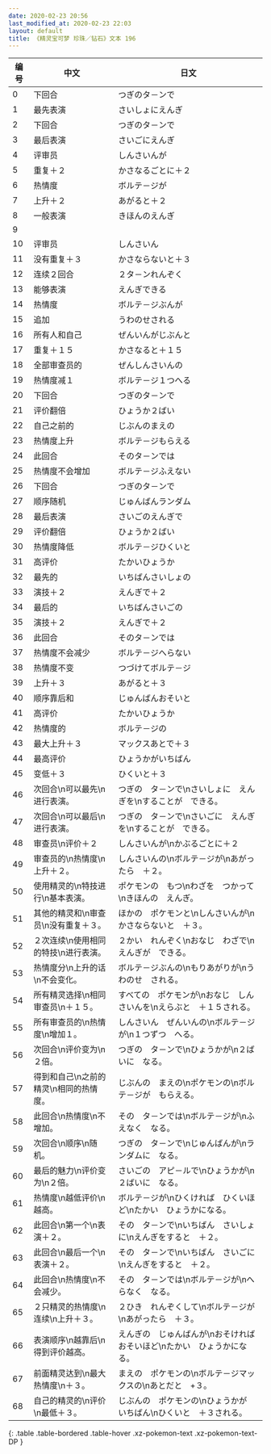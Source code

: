 ```yaml
---
date: 2020-02-23 20:56
last_modified_at: 2020-02-23 22:03
layout: default
title: 《精灵宝可梦 珍珠／钻石》文本 196
---
```

| 编号 | 中文 | 日文 |
| ---- | ---- | ---- |
| 0 | 下回合 | つぎのタ－ンで |
| 1 | 最先表演 | さいしょにえんぎ |
| 2 | 下回合 | つぎのタ－ンで |
| 3 | 最后表演 | さいごにえんぎ |
| 4 | 评审员 | しんさいんが |
| 5 | 重复＋２ | かさなるごとに＋２ |
| 6 | 热情度 | ボルテ－ジが |
| 7 | 上升＋２ | あがると＋２ |
| 8 | 一般表演 | きほんのえんぎ |
| 9 |  | 　 |
| 10 | 评审员 | しんさいん |
| 11 | 没有重复＋３ | かさならないと＋３ |
| 12 | 连续２回合 | ２タ－ンれんぞく |
| 13 | 能够表演 | えんぎできる |
| 14 | 热情度 | ボルテ－ジぶんが |
| 15 | 追加 | うわのせされる |
| 16 | 所有人和自己 | ぜんいんがじぶんと |
| 17 | 重复＋１５ | かさなると＋１５ |
| 18 | 全部审查员的 | ぜんしんさいんの |
| 19 | 热情度减１ | ボルテ－ジ１つへる |
| 20 | 下回合 | つぎのタ－ンで |
| 21 | 评价翻倍 | ひょうか２ばい |
| 22 | 自己之前的 | じぶんのまえの |
| 23 | 热情度上升 | ボルテ－ジもらえる |
| 24 | 此回合 | そのタ－ンでは |
| 25 | 热情度不会增加 | ボルテ－ジふえない |
| 26 | 下回合 | つぎのタ－ンで |
| 27 | 顺序随机 | じゅんばんランダム |
| 28 | 最后表演 | さいごのえんぎで |
| 29 | 评价翻倍 | ひょうか２ばい |
| 30 | 热情度降低 | ボルテ－ジひくいと |
| 31 | 高评价 | たかいひょうか |
| 32 | 最先的 | いちばんさいしょの |
| 33 | 演技＋２ | えんぎで＋２ |
| 34 | 最后的 | いちばんさいごの |
| 35 | 演技＋２ | えんぎで＋２ |
| 36 | 此回合 | そのタ－ンでは |
| 37 | 热情度不会减少 | ボルテ－ジへらない |
| 38 | 热情度不变 | つづけてボルテ－ジ |
| 39 | 上升＋３ | あがると＋３ |
| 40 | 顺序靠后和 | じゅんばんおそいと |
| 41 | 高评价 | たかいひょうか |
| 42 | 热情度的 | ボルテ－ジの |
| 43 | 最大上升＋３ | マックスあとで＋３ |
| 44 | 最高评价 | ひょうかがいちばん |
| 45 | 变低＋３ | ひくいと＋３ |
| 46 | 次回合\n可以最先\n进行表演。 | つぎの　タ－ンで\nさいしょに　えんぎを\nすることが　できる。 |
| 47 | 次回合\n可以最后\n进行表演。 | つぎの　タ－ンで\nさいごに　えんぎを\nすることが　できる。 |
| 48 | 审查员\n评价＋２ | しんさいんが\nかぶるごとに＋２ |
| 49 | 审查员的\n热情度\n上升＋２。 | しんさいんの\nボルテ－ジが\nあがったら　＋２。 |
| 50 | 使用精灵的\n特技进行\n基本表演。 | ポケモンの　もつ\nわざを　つかって\nきほんの　えんぎ。 |
| 51 | 其他的精灵和\n审查员\n没有重复＋３。 | ほかの　ポケモンと\nしんさいんが\nかさならないと　＋３。 |
| 52 | ２次连续\n使用相同的特技\n进行表演。 | ２かい　れんぞく\nおなじ　わざで\nえんぎが　できる。 |
| 53 | 热情度分\n上升的话\n不会变化。 | ボルテ－ジぶんの\nもりあがりが\nうわのせ　される。 |
| 54 | 所有精灵选择\n相同审查员\n＋１５。 | すべての　ポケモンが\nおなじ　しんさいんを\nえらぶと　＋１５される。 |
| 55 | 所有审查员的\n热情度\n增加１。 | しんさいん　ぜんいんの\nボルテ－ジが\n１つずつ　へる。 |
| 56 | 次回合\n评价变为\n２倍。 | つぎの　タ－ンで\nひょうかが\n２ばいに　なる。 |
| 57 | 得到和自己\n之前的精灵\n相同的热情度。 | じぶんの　まえの\nポケモンの\nボルテ－ジが　もらえる。 |
| 58 | 此回合\n热情度\n不增加。 | その　タ－ンでは\nボルテ－ジが\nふえなく　なる。 |
| 59 | 次回合\n顺序\n随机。 | つぎの　タ－ンで\nじゅんばんが\nランダムに　なる。 |
| 60 | 最后的魅力\n评价变为\n２倍。 | さいごの　アピ－ルで\nひょうかが\n２ばいに　なる。 |
| 61 | 热情度\n越低评价\n越高。 | ボルテ－ジが\nひくければ　ひくいほど\nたかい　ひょうかになる。 |
| 62 | 此回合\n第一个\n表演＋２。 | その　タ－ンで\nいちばん　さいしょに\nえんぎをすると　＋２。 |
| 63 | 此回合\n最后一个\n表演＋２。 | その　タ－ンで\nいちばん　さいごに\nえんぎをすると　＋２。 |
| 64 | 此回合\n热情度\n不会减少。 | その　タ－ンでは\nボルテ－ジが\nへらなく　なる。 |
| 65 | ２只精灵的热情度\n连续\n上升＋３。 | ２ひき　れんぞくして\nボルテ－ジが\nあがったら　＋３。 |
| 66 | 表演顺序\n越靠后\n得到评价越高。 | えんぎの　じゅんばんが\nおそければ　おそいほど\nたかい　ひょうかになる。 |
| 67 | 前面精灵达到\n最大热情度\n＋３。 | まえの　ポケモンの\nボルテ－ジマックスの\nあとだと　+３。 |
| 68 | 自己的精灵的\n评价\n最低＋３。 | じぶんの　ポケモンの\nひょうかが　いちばん\nひくいと　＋３される。 |
{: .table .table-bordered .table-hover .xz-pokemon-text .xz-pokemon-text-DP }